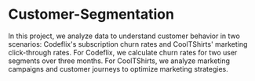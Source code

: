 # Customer-Segmentation
In this project, we analyze data to understand customer behavior in two scenarios: Codeflix's subscription churn rates and CoolTShirts' marketing click-through rates. For Codeflix, we calculate churn rates for two user segments over three months. For CoolTShirts, we analyze marketing campaigns and customer journeys to optimize marketing strategies.
